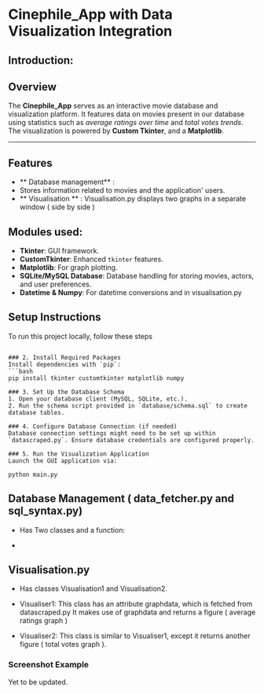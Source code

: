 # Cinephile_App with Data Visualization Integration

## Introduction: 

 

## Overview

The **Cinephile_App** serves as an interactive movie database and visualization platform. It features data on movies present  in our database  using statistics such as *average ratings over time* and *total votes trends*. The visualization is powered by **Custom Tkinter**, and a **Matplotlib**.

---

## Features
- ** Database management** :
-  Stores information related to movies and the application' users.
- ** Visualisation ** : Visualisation.py displays two graphs in a separate window ( side by side ) 

## Modules used: 
- **Tkinter**: GUI framework.
- **CustomTkinter**: Enhanced `tkinter` features.
- **Matplotlib**: For graph plotting.
- **SQLite/MySQL Database**: Database handling for storing movies, actors, and user preferences.
- **Datetime & Numpy**: For datetime conversions and in visualisation.py

## Setup Instructions

To run this project locally, follow these steps
```

### 2. Install Required Packages
Install dependencies with `pip`:
```bash
pip install tkinter customtkinter matplotlib numpy

### 3. Set Up the Database Schema
1. Open your database client (MySQL, SQLite, etc.).
2. Run the schema script provided in `database/schema.sql` to create database tables.

### 4. Configure Database Connection (if needed)
Database connection settings might need to be set up within `datascraped.py`. Ensure database credentials are configured properly.

### 5. Run the Visualization Application
Launch the GUI application via:

python main.py
```


## Database Management ( data_fetcher.py and sql_syntax.py) 

- Has Two classes and a function:

- 



## Visualisation.py
- Has classes Visualisation1 and Visualisation2. 
- Visualiser1: This class has an attribute graphdata, which is fetched from datascraped.py
  It makes use of graphdata and returns a figure ( average ratings graph )
   
- Visualiser2: This class is similar to Visualiser1, except it returns another figure
  ( total votes graph ).

### Screenshot Example
 Yet to be updated.

 ## 
